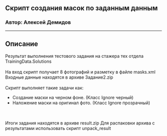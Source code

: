 ## Скрипт создания масок по заданным данным
### Автор: Алексей Демидов

---

## Описание
Результат выполнения тестового задания на стажера тех отдела TrainingData.Solutions<br>
<br>
На вход скрипт получает 8 фотографий и разметку в файле masks.xml<br>
Входные данные находятся в архиве Задание2.zip<br><br>
Скрипт выполняет такие задачи как:
- Создание маски на черном фоне. (Класс Ignore черный)
- Наложение маски на оригинал фото. (Класс Ignore прозрачный)
<br>
<br>
Итоги задания находятся в архиве result.zip
Для распаковки архива с результатами использовать скрипт unpack_result